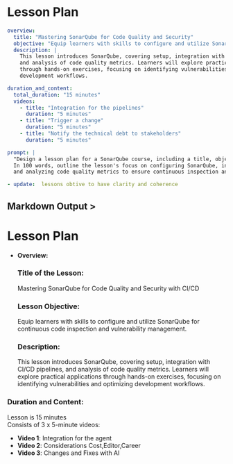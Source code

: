 # Lesson Plan

```yaml
overview:
  title: "Mastering SonarQube for Code Quality and Security"
  objective: "Equip learners with skills to configure and utilize SonarQube for continuous code inspection and vulnerability management."
  description: |
    This lesson introduces SonarQube, covering setup, integration with CI/CD pipelines, 
    and analysis of code quality metrics. Learners will explore practical applications 
    through hands-on exercises, focusing on identifying vulnerabilities and optimizing 
    development workflows.

duration_and_content:
  total_duration: "15 minutes"
  videos:
    - title: "Integration for the pipelines"
      duration: "5 minutes"
    - title: "Trigger a change"
      duration: "5 minutes"
    - title: "Notify the technical debt to stakeholders"
      duration: "5 minutes"

prompt: |
  "Design a lesson plan for a SonarQube course, including a title, objective, and description.
  In 100 words, outline the lesson's focus on configuring SonarQube, integrating it with CI/CD pipelines,
  and analyzing code quality metrics to ensure continuous inspection and security."

- update:  lessons obtive to have clarity and coherence

```

## Markdown Output >

# Lesson Plan

- **Overview:**  
  ### **Title of the Lesson:**  
  Mastering SonarQube for Code Quality and Security with CI/CD

  ### **Lesson Objective:**  
  Equip learners with skills to configure and utilize SonarQube for continuous code inspection and vulnerability management.

  ### **Description:**  
  This lesson introduces SonarQube, covering setup, integration with CI/CD pipelines, and analysis of code quality metrics. Learners will explore practical applications through hands-on exercises, focusing on identifying vulnerabilities and optimizing development workflows.

### **Duration and Content:**  
  
  Lesson is 15 minutes  
  Consists of 3 x 5-minute videos:  
  - **Video 1**: Integration for the agent  
  - **Video 2**: Considerations Cost,Editor,Career
  - **Video 3**: Changes and Fixes with AI
